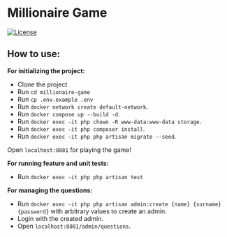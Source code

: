 # Millionaire Game

[![License](https://img.shields.io/badge/license-MIT-blue.svg)](LICENSE)

## How to use:
**For initializing the project:**
- Clone the project
- Run `cd millionaire-game`
- Run `cp .env.example .env`
- Run `docker network create default-network`.
- Run `docker compose up --build -d`.
- Run `docker exec -it php chown -R www-data:www-data storage`.
- Run `docker exec -it php composer install`.
- Run `docker exec -it php php artisan migrate --seed`.

Open `localhost:8081` for playing the game!

**For running feature and unit tests:**
- Run `docker exec -it php php artisan test`

**For managing the questions:**
- Run `docker exec -it php php artisan admin:create {name} {surname} {password}` with arbitrary values to create an admin.
- Login with the created admin.
- Open `localhost:8081/admin/questions`.
